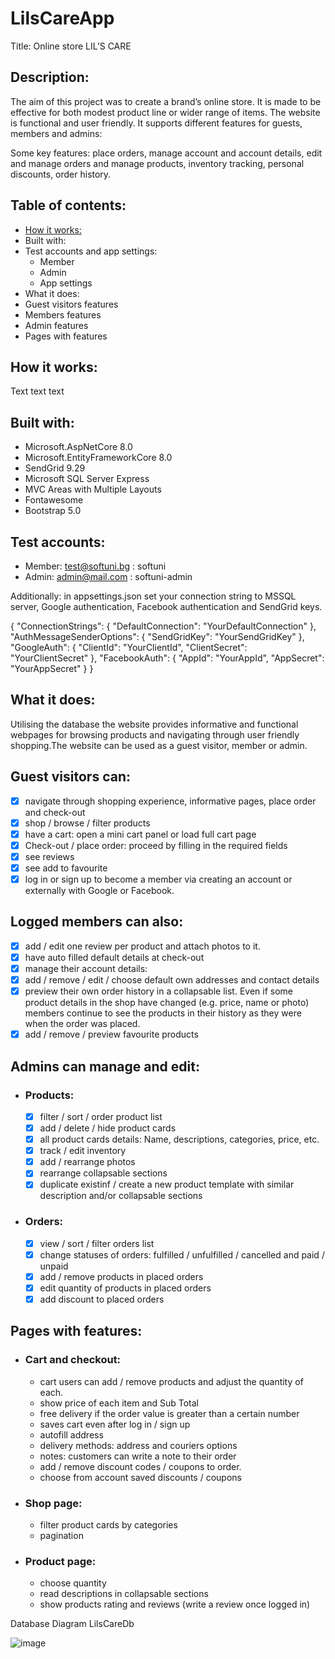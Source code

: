 # LilsCareApp
Title:
Online store LIL’S CARE

## Description:
The aim of this project was to create a brand’s online store. It is made to be effective for both modest product line оr wider range of items. The website is functional and user friendly. It supports different features for guests, members and admins:

Some key features: place orders, manage account and account details, edit and manage orders and manage products, inventory tracking, personal discounts, order history.

## Table of contents:

- [How it works:]()
- Built with:
- Test accounts and app settings:
	- Member
	- Admin
	- App settings
- What it does: 
- Guest visitors features
- Members features
- Admin features
- Pages with features



## How it works:

Text text text

## Built with:
- Microsoft.AspNetCore 8.0
- Microsoft.EntityFrameworkCore 8.0
- SendGrid 9.29
- Microsoft SQL Server Express
- MVC Areas with Multiple Layouts
- Fontawesome
- Bootstrap 5.0


## Test accounts:
- Member: test@softuni.bg : softuni
- Admin: admin@mail.com : softuni-admin

Additionally: in appsettings.json set your connection string to MSSQL server, Google authentication, Facebook authentication and SendGrid keys.

{
  "ConnectionStrings": {
    "DefaultConnection": "YourDefaultConnection"
  },
  "AuthMessageSenderOptions": {
    "SendGridKey": "YourSendGridKey"
  },
  "GoogleAuth": {
    "ClientId": "YourClientId",
    "ClientSecret": "YourClientSecret"
  },
  "FacebookAuth": {
    "AppId": "YourAppId",
    "AppSecret": "YourAppSecret"
  }
}


## What it does:
Utilising the database the website provides informative and functional webpages for browsing products and navigating through user friendly shopping.The website can be used as a guest visitor, member or admin.

## Guest visitors can:
- [x] navigate through shopping experience, informative pages, place order and check-out
- [x] shop / browse / filter products
- [x] have a cart: open a mini cart panel or load full cart page
- [x] Check-out / place order: proceed by filling in the required fields
- [x] see reviews 
- [x] see add to favourite
- [x] log in or sign up to become a member via creating an account or externally with Google or Facebook.

## Logged members can also:
- [x] add / edit one review per product and attach photos to it.
- [x] have auto filled default details at check-out
- [x] manage their account details:
- [x] add / remove / edit / choose default own addresses and contact details
- [x] preview their own order history in a collapsable list. Even if some product details in the shop have changed (e.g. price, name or photo) members continue to see the products in their history as they were when the order was placed.
- [x] add / remove / preview favourite products

## Admins can manage and edit:
- ### Products:
	- [x] filter / sort / order product list
	- [x] add / delete / hide product cards
	- [x] all product cards details: Name, descriptions, categories, price, etc.
	- [x] track / edit inventory
	- [x] add / rearrange photos
	- [x] rearrange collapsable sections
	- [x] duplicate existinf / create a new product template with similar description and/or collapsable sections

- ### Orders:
	- [x] view / sort / filter orders list
	- [x] change statuses of orders: fulfilled / unfulfilled / cancelled and paid / unpaid
	- [x] add / remove products in placed orders
	- [x] edit quantity of products in placed orders
	- [x] add discount to placed orders

## Pages with features:

- ### Cart and checkout:
	- cart users can add / remove products and adjust the quantity of each.
	- show price of each item and Sub Total
	- free delivery if the order value is greater than a certain number
	- saves cart even after log in / sign up
	- autofill address
	- delivery methods: address and couriers options
	- notes: customers can write a note to their order
	- add / remove discount codes / coupons to order.
	- choose from account saved discounts / coupons

- ### Shop page:
	- filter product cards by categories
	- pagination

- ### Product page:
	- choose quantity
	- read descriptions in collapsable sections
	- show products rating and reviews (write a review once logged in)




Database Diagram LilsCareDb

![image](https://github.com/RostislavIv/LIL-S-CARE/assets/122882308/536b7a34-51d1-43d0-be23-94e387236e1c)






